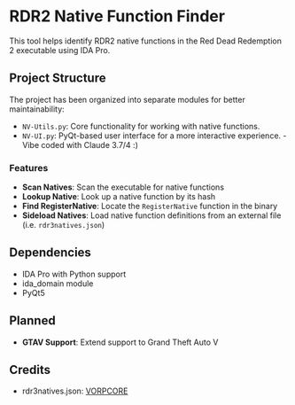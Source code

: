# RDR2 Native Function Finder

This tool helps identify RDR2 native functions in the Red Dead Redemption 2 executable using IDA Pro.

## Project Structure

The project has been organized into separate modules for better maintainability:

- `NV-Utils.py`: Core functionality for working with native functions.
- `NV-UI.py`: PyQt-based user interface for a more interactive experience. - Vibe coded with Claude 3.7/4 :)

### Features

- **Scan Natives**: Scan the executable for native functions
- **Lookup Native**: Look up a native function by its hash
- **Find RegisterNative**: Locate the `RegisterNative` function in the binary
- **Sideload Natives**: Load native function definitions from an external file (i.e. `rdr3natives.json`)

## Dependencies

- IDA Pro with Python support
- ida_domain module
- PyQt5

## Planned

- **GTAV Support**: Extend support to Grand Theft Auto V

## Credits

- rdr3natives.json: [VORPCORE](https://github.com/VORPCORE/RDR3natives)
